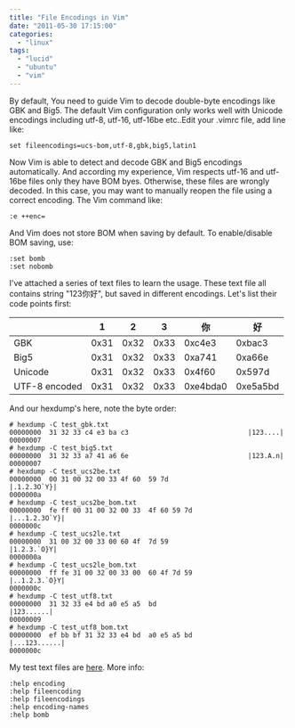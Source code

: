 ```yaml
---
title: "File Encodings in Vim"
date: "2011-05-30 17:15:00"
categories: 
  - "linux"
tags: 
  - "lucid"
  - "ubuntu"
  - "vim"
---
```


By default, You need to guide Vim to decode double-byte encodings like GBK and Big5. The default Vim configuration only works well with Unicode encodings including utf-8, utf-16, utf-16be etc..Edit your .vimrc file, add line like:

```
set fileencodings=ucs-bom,utf-8,gbk,big5,latin1
```

Now Vim is able to detect and decode GBK and Big5 encodings automatically. And according my experience, Vim respects utf-16 and utf-16be files only they have BOM byes. Otherwise, these files are wrongly decoded. In this case, you may want to manually reopen the file using a correct encoding. The Vim command like:

```
:e ++enc=
```

And Vim does not store BOM when saving by default. To enable/disable BOM saving, use:

```
:set bomb
:set nobomb
```

I've attached a series of text files to learn the usage. These text file all contains string "123你好", but saved in different encodings. Let's list their code points first:

|               | 1    | 2    | 3    | 你       | 好       |
| ------------- | ---- | ---- | ---- | -------- | -------- |
| GBK           | 0x31 | 0x32 | 0x33 | 0xc4e3   | 0xbac3   |
| Big5          | 0x31 | 0x32 | 0x33 | 0xa741   | 0xa66e   |
| Unicode       | 0x31 | 0x32 | 0x33 | 0x4f60   | 0x597d   |
| UTF-8 encoded | 0x31 | 0x32 | 0x33 | 0xe4bda0 | 0xe5a5bd |

And our hexdump's here, note the byte order:

```
# hexdump -C test_gbk.txt
00000000  31 32 33 c4 e3 ba c3                              |123....|
00000007
# hexdump -C test_big5.txt
00000000  31 32 33 a7 41 a6 6e                              |123.A.n|
00000007
# hexdump -C test_ucs2be.txt
00000000  00 31 00 32 00 33 4f 60  59 7d                    |.1.2.3O`Y}|
0000000a
# hexdump -C test_ucs2be_bom.txt
00000000  fe ff 00 31 00 32 00 33  4f 60 59 7d              |...1.2.3O`Y}|
0000000c
# hexdump -C test_ucs2le.txt
00000000  31 00 32 00 33 00 60 4f  7d 59                    |1.2.3.`O}Y|
0000000a
# hexdump -C test_ucs2le_bom.txt
00000000  ff fe 31 00 32 00 33 00  60 4f 7d 59              |..1.2.3.`O}Y|
0000000c
# hexdump -C test_utf8.txt
00000000  31 32 33 e4 bd a0 e5 a5  bd                       |123......|
00000009
# hexdump -C test_utf8_bom.txt
00000000  ef bb bf 31 32 33 e4 bd  a0 e5 a5 bd              |...123......|
0000000c
```

My test text files are [here](http://cid-481cbe104492a3af.office.live.com/self.aspx/share/dev/encodings.tar.gz). More info:

```
:help encoding
:help fileencoding
:help fileencodings
:help encoding-names
:help bomb
```
